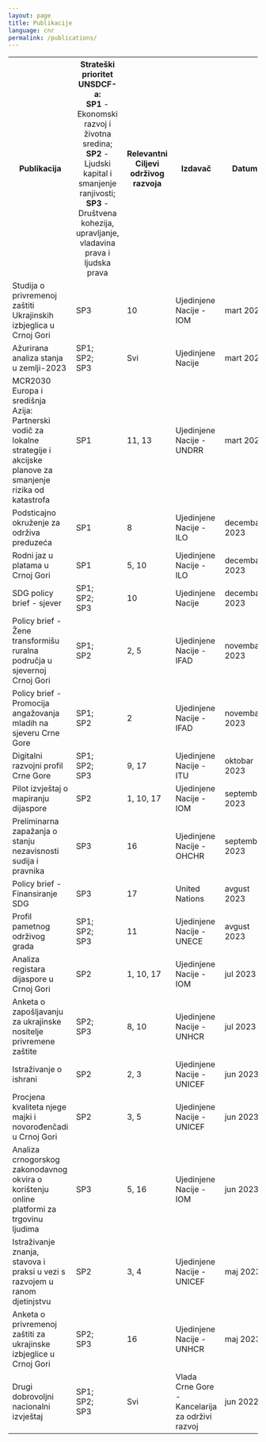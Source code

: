 ```yaml
---
layout: page
title: Publikacije
language: cnr
permalink: /publications/
---
```


<div class="publications">

<table>

<tr>
    <th>Publikacija</th>
    <th style="font-weight: normal !important;"><span style="font-weight: bold !important;">Strateški prioritet UNSDCF-a:</span><br><span style="font-weight: bold !important;">SP1</span> - Ekonomski razvoj i životna sredina;<br><span style="font-weight: bold !important;">SP2</span> - Ljudski kapital i smanjenje ranjivosti;<br><span style="font-weight: bold !important;">SP3</span> - Društvena kohezija, upravljanje, vladavina prava i ljudska prava</th>
    <th>Relevantni Ciljevi održivog razvoja</th>
    <th>Izdavač</th>
    <th>Datum</th>
    <th></th>
    <th></th>
</tr>

<!-- <tr>
    <td>Ime</td>
    <td>SP1;<br>SP2;<br>SP3</td>
    <td>2, 3</td>
    <td>Ujedinjene Nacije - UNICEF</td>
    <td>maj 2023</td>
    <td></td>   
    <td><a href="https://www.sdgmontenegro.me/assets/documents/en/2404/" target="_blank">ENG</a></td>
</tr> -->


<tr>
    <td>Studija o privremenoj zaštiti Ukrajinskih izbjeglica u Crnoj Gori</td>
    <td>SP3</td>
    <td>10</td>
    <td>Ujedinjene Nacije - IOM</td>
    <td>mart 2023</td>
    <td></td>   
    <td><a href="https://www.sdgmontenegro.me/assets/documents/en/2404/20_DTM_MNE_Study_on_TP_for_Ukrainians_2023_fin.pdf" target="_blank">ENG</a></td>
</tr>



<tr>
    <td>Ažurirana analiza stanja u zemlji-2023</td>
    <td>SP1;<br>SP2;<br>SP3</td>
    <td>Svi</td>
    <td>Ujedinjene Nacije</td>
    <td>mart 2024</td>
    <td><a href="https://www.sdgmontenegro.me/assets/documents/cnr/2404/5_Ažurirana_analiza_stanja_u_zemlji_za_2023_godinu_0.pdf" target="_blank">MNE</a></td>
    <td><a href="https://www.sdgmontenegro.me/assets/documents/en/2404/5_Common_Country_Analysis_Update_2023.pdf" target="_blank">ENG</a></td>
</tr>

<tr>
    <td>MCR2030 Europa i središnja Azija: Partnerski vodič za lokalne strategije i akcijske planove za smanjenje rizika od katastrofa</td>
    <td>SP1</td>
    <td>11, 13</td>
    <td>Ujedinjene Nacije - UNDRR</td>
    <td>mart 2024</td>
    <td></td>   
    <td><a href="https://www.sdgmontenegro.me/assets/documents/en/2404/15_MCR2030-Europe-and-Central-Asia-Partners-guide-for-local-disaster-risk-reduction-strategies-and-action-plans.pdf" target="_blank">ENG</a></td>
</tr>

<tr>
    <td>Podsticajno okruženje za održiva preduzeća</td>
    <td>SP1</td>
    <td>8</td>
    <td>Ujedinjene Nacije - ILO</td>
    <td>decembar 2023</td>
    <td><a href="https://www.sdgmontenegro.me/assets/documents/cnr/2404/17_eese-2023.pdf" target="_blank">MNE</a></td>
    <td></td>
</tr>

<tr>
    <td>Rodni jaz u platama u Crnoj Gori</td>
    <td>SP1</td>
    <td>5, 10</td>
    <td>Ujedinjene Nacije - ILO</td>
    <td>decembar 2023</td>
    <td></td>   
    <td><a href="https://www.sdgmontenegro.me/assets/documents/en/2404/16_wcms_906010.pdf" target="_blank">ENG</a></td>
</tr>

<tr>
    <td>SDG policy brief - sjever</td>
    <td>SP1;<br>SP2;<br>SP3</td>
    <td>10</td>
    <td>Ujedinjene Nacije</td>
    <td>decembar 2023</td>
    <td></td>   
    <td><a href="https://www.sdgmontenegro.me/assets/documents/en/2404/3_SDG_Policy_Brief_2_Is_Montenegro_North_at_risk_of_being_left_behind_0.pdf" target="_blank">ENG</a></td>
</tr>

<tr>
    <td>Policy brief - Žene transformišu ruralna područja u sjevernoj Crnoj Gori</td>
    <td>SP1;<br>SP2</td>
    <td>2, 5</td>
    <td>Ujedinjene Nacije - IFAD</td>
    <td>novembar 2023</td>
    <td></td>   
    <td><a href="https://www.sdgmontenegro.me/assets/documents/en/2404/19_Montenegro_Policy_Brief_Gender.pdf" target="_blank">ENG</a></td>
</tr>

<tr>
    <td>Policy brief - Promocija angažovanja mladih na sjeveru Crne Gore</td>
    <td>SP1;<br>SP2</td>
    <td>2</td>
    <td>Ujedinjene Nacije - IFAD</td>
    <td>novembar 2023</td>
    <td></td>   
    <td><a href="https://www.sdgmontenegro.me/assets/documents/en/2404/18_Montenegro_Policy_Brief_Youth.pdf" target="_blank">ENG</a></td>
</tr>

<tr>
    <td>Digitalni razvojni profil Crne Gore</td>
    <td>SP1;<br>SP2;<br>SP3</td>
    <td>9, 17</td>
    <td>Ujedinjene Nacije - ITU</td>
    <td>oktobar 2023</td>
    <td></td>
    <td><a href="https://www.sdgmontenegro.me/assets/documents/en/2402/Digital_Development_Country Profile_Montenegro_Final_October_2023.pdf" target="_blank">ENG</a></td>
</tr>

<tr>
    <td>Pilot izvještaj o mapiranju dijaspore</td>
    <td>SP2</td>
    <td>1, 10, 17</td>
    <td>Ujedinjene Nacije - IOM</td>
    <td>septembar 2023</td>
    <td></td>   
    <td><a href="https://www.sdgmontenegro.me/assets/documents/en/2404/8_Diaspora_Pilot_Mapping_Report.pdf" target="_blank">ENG</a></td>
</tr>

<tr>
    <td>Preliminarna zapažanja o stanju nezavisnosti sudija i pravnika</td>
    <td>SP3</td>
    <td>16</td>
    <td>Ujedinjene Nacije - OHCHR</td>
    <td>septembar 2023</td>
    <td></td>   
    <td><a href="https://www.sdgmontenegro.me/assets/documents/en/2404/13_20230926-EOM-SRIJL-EN.pdf" target="_blank">ENG</a></td>
</tr>

<tr>
    <td>Policy brief - Finansiranje SDG</td>
    <td>SP3</td>
    <td>17</td>
    <td>United Nations</td>
    <td>avgust 2023</td>
    <td></td>
    <td><a href="https://www.sdgmontenegro.me/assets/documents/en/2404/4_SDG_Policy_Brief_1_SDG_Financing.pdf" target="_blank">ENG</a></td>
</tr>

<tr>
    <td>Profil pametnog održivog grada</td>
    <td>SP1;<br>SP2;<br>SP3</td>
    <td>11</td>
    <td>Ujedinjene Nacije - UNECE</td>
    <td>avgust 2023</td>
    <td></td>
    <td><a href="https://www.sdgmontenegro.me/assets/documents/en/2404/1_ECE_HBP_2023_Inf_1.pdf" target="_blank">ENG</a></td>
</tr>

<tr>
    <td>Analiza registara dijaspore u Crnoj Gori</td>
    <td>SP2</td>
    <td>1, 10, 17</td>
    <td>Ujedinjene Nacije - IOM</td>
    <td>jul 2023</td>
    <td></td>   
    <td><a href="https://www.sdgmontenegro.me/assets/documents/en/2404/9_Analysis_of_Diaspora_Registries.pdf" target="_blank">ENG</a></td>
</tr>

<tr>
    <td>Anketa o zapošljavanju za ukrajinske nositelje privremene zaštite</td>
    <td>SP2;<br>SP3</td>
    <td>8, 10</td>
    <td>Ujedinjene Nacije - UNHCR</td>
    <td>jul 2023</td>
    <td></td>   
    <td><a href="https://www.sdgmontenegro.me/assets/documents/en/2404/12_Employment_survey_for_Ukrainian_Temporary_Protection_Holder.pdf" target="_blank">ENG</a></td>
</tr>

<tr>
    <td>Istraživanje o ishrani</td>
    <td>SP2</td>
    <td>2, 3</td>
    <td>Ujedinjene Nacije - UNICEF</td>
    <td>jun 2023</td>
    <td><a href="https://www.sdgmontenegro.me/assets/documents/cnr/2404/6_Finalni_izvjestaj_Istrazivanje_o_ishrani_Crna_Gora.pdf" target="_blank">MNE</a></td>
    <td><a href="https://www.sdgmontenegro.me/assets/documents/en/2404/6_Montenegro_Nutrition_Survey_FINAL_report.pdf" target="_blank">ENG</a></td>
</tr>

<tr>
    <td>Procjena kvaliteta njege majki i novorođenčadi u Crnoj Gori</td>
    <td>SP2</td>
    <td>3, 5</td>
    <td>Ujedinjene Nacije - UNICEF</td>
    <td>jun 2023</td>
    <td><a href="https://www.sdgmontenegro.me/assets/documents/cnr/2404/11_Procjena_kvaliteta_njege_majki_i_novorodjencadi_u_Crnoj_Gori.pdf" target="_blank">MNE</a></td>
    <td><a href="https://www.sdgmontenegro.me/assets/documents/en/2404/11_Montenegro_QoC_assessment_2023.pdf" target="_blank">ENG</a></td>
</tr>

<tr>
    <td>Analiza crnogorskog zakonodavnog okvira o korištenju online platformi za trgovinu ljudima</td>
    <td>SP3</td>
    <td>5, 16</td>
    <td>Ujedinjene Nacije - IOM</td>
    <td>jun 2023</td>
    <td><a href="https://www.sdgmontenegro.me/assets/documents/cnr/2404/14_Analysis_of_Montenegrin_Legislative_Framework_on_the_Use_of_Online_Platforms_to_Commit_Human_Trafficking.pdf" target="_blank">MNE</a></td>
    <td></td>
</tr>

<tr>
    <td>Istraživanje znanja, stavova i praksi u vezi s razvojem u ranom djetinjstvu</td>
    <td>SP2</td>
    <td>3, 4</td>
    <td>Ujedinjene Nacije - UNICEF</td>
    <td>maj 2023</td>
    <td><a href="https://www.sdgmontenegro.me/assets/documents/cnr/2404/7_Istraživanje_znanja_stavova_i_praksi_u_vezi_s_ranim_razvojem_djece.pdf" target="_blank">MNE</a></td> 
    <td><a href="https://www.sdgmontenegro.me/assets/documents/en/2404/7_Early_childhood_development_knowledge_attitudes_and_practices_survey.pdf" target="_blank">ENG</a></td>
</tr>

<tr>
    <td>Anketa o privremenoj zaštiti za ukrajinske izbjeglice u Crnoj Gori</td>
    <td>SP2;<br>SP3</td>
    <td>16</td>
    <td>Ujedinjene Nacije - UNHCR</td>
    <td>maj 2023</td>
    <td></td>   
    <td><a href="https://www.sdgmontenegro.me/assets/documents/en/2404/10_Survey_on_Temporary_Protection_for_Ukrainian_Refugees_in_Montenegro.pdf" target="_blank">ENG</a></td>
</tr>

<tr>
    <td>Drugi dobrovoljni nacionalni izvještaj</td>
    <td>SP1;<br>SP2;<br>SP3</td>
    <td>Svi</td>
    <td>Vlada Crne Gore - Kancelarija za održivi razvoj</td>
    <td>jun 2022</td>
    <td><a href="https://www.sdgmontenegro.me/assets/documents/cnr/2402/VNR_2022_Montenegro_Report_mne.pdf" target="_blank">MNE</a></td>
    <td><a href="https://www.sdgmontenegro.me/assets/documents/en/2402/VNR_2022_Montenegro_Report_eng.pdf" target="_blank">ENG</a></td>
</tr>

</table>

</div>
